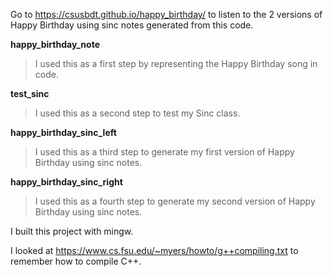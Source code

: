 Go to https://csusbdt.github.io/happy_birthday/
to listen to the 2 versions of Happy Birthday using sinc notes
generated from this code.

__happy_birthday_note__
> I used this as a first step by representing 
> the Happy Birthday song in code.

__test_sinc__
> I used this as a second step to test my Sinc class.

__happy_birthday_sinc_left__
> I used this as a third step to generate my first version 
> of Happy Birthday using sinc notes.

__happy_birthday_sinc_right__
> I used this as a fourth step to generate my second version 
> of Happy Birthday using sinc notes.

I built this project with mingw.

I looked at https://www.cs.fsu.edu/~myers/howto/g++compiling.txt
to remember how to compile C++.

